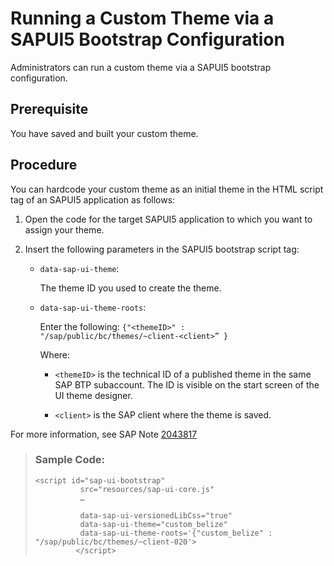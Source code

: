 <!-- loio74e5b688cf404c63a376814bf1c6a583 -->

# Running a Custom Theme via a SAPUI5 Bootstrap Configuration

Administrators can run a custom theme via a SAPUI5 bootstrap configuration.



<a name="loio74e5b688cf404c63a376814bf1c6a583__section_ujq_qnm_l2b"/>

## Prerequisite

You have saved and built your custom theme.



<a name="loio74e5b688cf404c63a376814bf1c6a583__section_dym_tnm_l2b"/>

## Procedure

You can hardcode your custom theme as an initial theme in the HTML script tag of an SAPUI5 application as follows:

1.  Open the code for the target SAPUI5 application to which you want to assign your theme.

2.  Insert the following parameters in the SAPUI5 bootstrap script tag:

    -   `data-sap-ui-theme`:

        The theme ID you used to create the theme.

    -   `data-sap-ui-theme-roots`:

        Enter the following: `{"<themeID>" : "/sap/public/bc/themes/~client-<client>” }`

        Where:

        -   `<themeID>` is the technical ID of a published theme in the same SAP BTP subaccount. The ID is visible on the start screen of the UI theme designer.

        -   `<client>` is the SAP client where the theme is saved.




For more information, see SAP Note [2043817](https://me.sap.com/notes/2043817)

> ### Sample Code:  
> ```
> <script id="sap-ui-bootstrap"                                              
>           src="resources/sap-ui-core.js"                                              
>           …
> 
>           data-sap-ui-versionedLibCss="true"   
>           data-sap-ui-theme="custom_belize"                                
>           data-sap-ui-theme-roots='{"custom_belize" : "/sap/public/bc/themes/~client-020'> 
>          </script> 
> 
> ```

